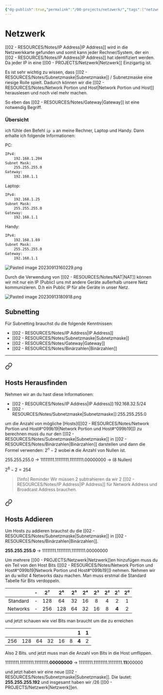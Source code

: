 ```yaml
---
{"dg-publish":true,"permalink":"/00-projects/netzwerk/","tags":["netzwerk/subnetting","inProgress"],"noteIcon":""}
---
```


# Netzwerk 

[[02 - RESOURCES/Notes/IP Address\|IP Address]] wird in die Netzwerkkarte gefunden  und somit kann jeder Rechner/System, der ein [[02 - RESOURCES/Notes/IP Address\|IP Address]] hat identifiziert werden. Da jeder IP in eine [[00 - PROJECTS/Netzwerk\|Netzwerk]] Einzigartig ist.

Es ist sehr wichtig zu wissen, dass [[02 - RESOURCES/Notes/Subnetzmaske\|Subnetzmaske]] / Subnetzmaske eine riesige Rolle spielt. Dadurch können wir die [[02 - RESOURCES/Notes/Network Portion und Host\|Network Portion und Host]] herauslesen und noch viel mehr machen.

So eben das [[02 - RESOURCES/Notes/Gateway\|Gateway]] ist eine notwendig Begriff.


### 
<div class="transclusion internal-embed is-loaded"><div class="markdown-embed">



### Übersicht
ich fühle den Befehl `ip a` an meine Rechner, Laptop und Handy. Dann erhalte ich folgende Informationen:

PC:
```bash
IPv4:
	192.168.1.204
Subnet Mask:
	255.255.255.0
Gateway:
	192.168.1.1
```

Laptop:
```bash
IPv4:
	192.168.1.25
Subnet Mask:
	255.255.255.0
Gateway:
	192.168.1.1 
```


Handy:
```bash
IPv4:
	192.168.1.69
Subnet Mask:
	255.255.255.0
Gateway:
	192.168.1.1
```	


![Pasted image 20230913160229.png](/img/user/02%20-%20RESOURCES/Files/IMGs/Pasted%20image%2020230913160229.png)


Durch die Verwendung von  [[02 - RESOURCES/Notes/NAT\|NAT]] können wir mit nur ein IP (Public) uns mit andere Geräte außerhalb unsere Netz kommunizieren. D.h ein Public IP für alle Geräte in unser Netz.

![Pasted image 20230913180918.png](/img/user/02%20-%20RESOURCES/Files/IMGs/Pasted%20image%2020230913180918.png)





</div></div>



## Subnetting
Für Subnetting brauchst du die folgende Kenntnissen:
- [[02 - RESOURCES/Notes/IP Address\|IP Address]] 
- [[02 - RESOURCES/Notes/Subnetzmaske\|Subnetzmaske]] 
- [[02 - RESOURCES/Notes/Gateway\|Gateway]] 
- [[02 - RESOURCES/Notes/Binärzahlen\|Binärzahlen]]
___
### 
<div class="transclusion internal-embed is-loaded"><a class="markdown-embed-link" href="/02-resources/notes/hosts-herausfinden/#hosts-herausfinden" aria-label="Open link"><svg xmlns="http://www.w3.org/2000/svg" width="24" height="24" viewBox="0 0 24 24" fill="none" stroke="currentColor" stroke-width="2" stroke-linecap="round" stroke-linejoin="round" class="svg-icon lucide-link"><path d="M10 13a5 5 0 0 0 7.54.54l3-3a5 5 0 0 0-7.07-7.07l-1.72 1.71"></path><path d="M14 11a5 5 0 0 0-7.54-.54l-3 3a5 5 0 0 0 7.07 7.07l1.71-1.71"></path></svg></a><div class="markdown-embed">



## Hosts Herausfinden 
Nehmen wir an du hast diese Informationen:
- [[02 - RESOURCES/Notes/IP Address\|IP Address]]:192.168.32.5/24
- [[02 - RESOURCES/Notes/Subnetzmaske\|Subnetzmaske]]:255.255.255.0

um die Anzahl von mögliche [Hosts]([[02 - RESOURCES/Notes/Network Portion und Host#^099b19\|Network Portion und Host#^099b19]]) zu berechnen muss du nur den [[02 - RESOURCES/Notes/Subnetzmaske\|Subnetzmaske]] in [[02 - RESOURCES/Notes/Binärzahlen\|Binärzahlen]] darstellen und dann die Formel verwenden: $2^{{n}}-2$ wobei **n** die Anzahl von Nullen ist.

255.255.255.0 -> 11111111.11111111.11111111.00000000 -> (8 Nullen)

$2^{{8}}-2=254$ 
>[!info] Reminder
> Wir müssen 2 subtrahieren da wir 2 [[02 - RESOURCES/Notes/IP Address\|IP Address]] für Network Address und Broadcast Address brauchen.




</div></div>


### 
<div class="transclusion internal-embed is-loaded"><a class="markdown-embed-link" href="/02-resources/notes/hosts-addieren/#hosts-addieren" aria-label="Open link"><svg xmlns="http://www.w3.org/2000/svg" width="24" height="24" viewBox="0 0 24 24" fill="none" stroke="currentColor" stroke-width="2" stroke-linecap="round" stroke-linejoin="round" class="svg-icon lucide-link"><path d="M10 13a5 5 0 0 0 7.54.54l3-3a5 5 0 0 0-7.07-7.07l-1.72 1.71"></path><path d="M14 11a5 5 0 0 0-7.54-.54l-3 3a5 5 0 0 0 7.07 7.07l1.71-1.71"></path></svg></a><div class="markdown-embed">



## Hosts Addieren 

Um Hosts zu addieren brauchst du die [[02 - RESOURCES/Notes/Subnetzmaske\|Subnetzmaske]] in [[02 - RESOURCES/Notes/Binärzahlen\|Binärzahlen]].

**255.255.255.0** -> 11111111.11111111.11111111.00000000 

Um mehrere [[00 - PROJECTS/Netzwerk\|Netzwerk]]en hinzufügen muss du ein Teil von den Host Bits ([[02 - RESOURCES/Notes/Network Portion und Host#^099b19\|Network Portion und Host#^099b19]]) nehmen.
Nehmen wir an du willst 4 Networks dazu machen.
Man muss erstmal die Standard Tabelle für Bits verdoppeln.

|          | -   | 2⁷  | 2⁶  | 2⁵  | 2⁴  | 2³  | 2²  | 2¹  | 2⁰  |
|:--------:| --- |:---:|:---:|:---:|:---:| :---: | :---: | :---: | :---: |
| Standard | -   | 128 | 64  | 32  | 16  | 8   | 4   | 2   | 1   |
|    Networks    | -   | 256 | 128 | 64  | 32  | 16  | 8   | **4**   | 2   |


und jetzt schauen wie viel Bits man braucht um die zu erreichen

|     |     |     |     |     |     |  1   |  1   |
| --- | --- | --- | --- | --- | --- | --- | --- |
| 256 | 128 | 64  | 32  | 16  | 8   | **4**   | 2   | 

Also 2 Bits.
und jetzt muss man die Anzahl von Bits in die Host umflippen.

11111111.11111111.11111111.**00000000** ->  11111111.11111111.11111111.**11**000000 

und jetzt haben wir eine neue [[02 - RESOURCES/Notes/Subnetzmaske\|Subnetzmaske]].
Die lautet: **255.255.255.192**
und insgesamt haben wir /26 [[00 - PROJECTS/Netzwerk\|Netzwerk]]en.  

</div></div>

